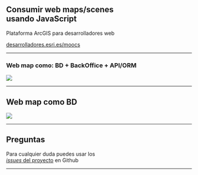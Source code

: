 <!-- .slide: class="title" -->

## Consumir web maps/scenes <br>usando JavaScript
Plataforma ArcGIS para desarrolladores web

[desarrolladores.esri.es/moocs](http://desarrolladores.esri.es/moocs)

---

<!-- .slide: class="section" -->

### Web map como: BD + BackOffice + API/ORM

<img src="https://docs.google.com/drawings/d/1OKpYpesHKMcRxxsL-ymvlvHsu-kK1M8HdZmosplzs5M/pub?w=900">

---

<!-- .slide: class="section" -->

## Web map como BD

<img src="https://docs.google.com/drawings/d/1b0t92GbRj2Q1xQHeg5_KnWkHkOqsoO9HEG0XLPfHBIo/pub?w=1364&amp;h=653">

---

<!-- .slide: class="questions centered" -->

## Preguntas

Para cualquier duda puedes usar los <br>[*issues* del proyecto](https://github.com/esri-es/moocs/issues) en Github

---


<!-- .slide: class="end" -->
